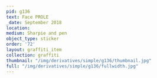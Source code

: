 ```yaml
---
pid: g136
text: Face PROLE
_date: September 2018
location: 
medium: Sharpie and pen
object_type: sticker
order: '72'
layout: graffiti_item
collection: graffiti
thumbnail: "/img/derivatives/simple/g136/thumbnail.jpg"
full: "/img/derivatives/simple/g136/fullwidth.jpg"
---
```

